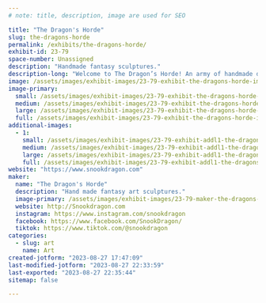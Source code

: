 ```yaml
---
# note: title, description, image are used for SEO

title: "The Dragon's Horde"
slug: the-dragons-horde
permalink: /exhibits/the-dragons-horde/
exhibit-id: 23-79
space-number: Unassigned
description: "Handmade fantasy sculptures."
description-long: "Welcome to The Dragon’s Horde! An army of handmade dragons, fantasy sculptures and accessories specially crafted by hand. Everything I make is done by hand. I start by designing on paper, then sculpt in clay, mold with silicone, and cast copies in durable resin that then are hand finished by me."
image: /assets/images/exhibit-images/23-79-exhibit-the-dragons-horde-img-20211112-195402509-large.jpg
image-primary: 
  small: /assets/images/exhibit-images/23-79-exhibit-the-dragons-horde-img-20211112-195402509-small.jpg
  medium: /assets/images/exhibit-images/23-79-exhibit-the-dragons-horde-img-20211112-195402509-medium.jpg
  large: /assets/images/exhibit-images/23-79-exhibit-the-dragons-horde-img-20211112-195402509-large.jpg
  full: /assets/images/exhibit-images/23-79-exhibit-the-dragons-horde-img-20211112-195402509-full.jpg
additional-images: 
  - 1:
    small: /assets/images/exhibit-images/23-79-exhibit-addl1-the-dragons-horde-img-20211112-195122672-small.jpg
    medium: /assets/images/exhibit-images/23-79-exhibit-addl1-the-dragons-horde-img-20211112-195122672-medium.jpg
    large: /assets/images/exhibit-images/23-79-exhibit-addl1-the-dragons-horde-img-20211112-195122672-large.jpg
    full: /assets/images/exhibit-images/23-79-exhibit-addl1-the-dragons-horde-img-20211112-195122672-full.jpg
website: "https://www.snookdragon.com"
maker: 
  name: "The Dragon's Horde"
  description: "Hand made fantasy art sculptures."
  image-primary: /assets/images/exhibit-images/23-79-maker-the-dragons-horde-etsylogo-medium.jpg
  website: http://Snookdragon.com
  instagram: https://www.instagram.com/snookdragon
  facebook: https://www.facebook.com/SnookDragon/
  tiktok: https://www.tiktok.com/@snookdragon
categories: 
  - slug: art
    name: Art
created-jotform: "2023-08-27 17:47:09"
last-modified-jotform: "2023-08-27 22:33:59"
last-exported: "2023-08-27 22:35:44"
sitemap: false

---
```

